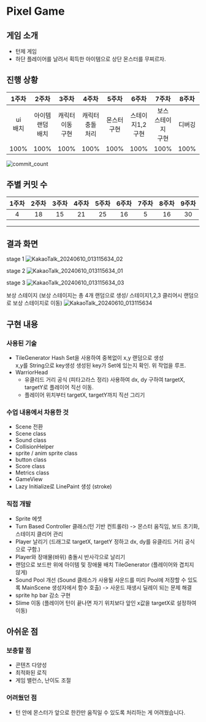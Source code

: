 Pixel Game
=============
## 게임 소개
+ 턴제 게임
+ 하단 플레이어를 날려서 획득한 아이템으로 상단 몬스터를 무찌르자.
## 진행 상황
| 1주차   | 2주차       | 3주차        | 4주차         | 5주차     | 6주차            | 7주차          | 8주차  | 9주차  |
|:-------:|:-----------:|:------------:|:-------------:|:---------:|:----------------:|:--------------:|:------:|:------:|
| ui<br>배치  | 아이템<br>랜덤 배치 | 캐릭터 이동<br>구현 | 캐릭터<br>충돌 처리 | 몬스터<br>구현 | 스테이지1,2<br>구현 | 보스 스테이지<br>구현 |디버깅|디버깅|
| 100%  | 100% | 100% | 100% |100% | 100% | 100% | 100% | 100% |


![commit_count](https://github.com/ojh6507/SPGTermProject/assets/45549589/956e1025-35a6-43e5-85b7-36ac1236379a)



## 주별 커밋 수
| 1주차   | 2주차       | 3주차        | 4주차         | 5주차     | 6주차            | 7주차          | 8주차  | 9주차  |
|:-------:|:-----------:|:------------:|:-------------:|:---------:|:----------------:|:--------------:|:------:|:------:|
| 4  | 18 | 15 | 21 | 25 | 16 |5 |16|30
*******
##  결과 화면
stage 1
![KakaoTalk_20240610_013115634_02](https://github.com/ojh6507/SPGTermProject/assets/45549589/47839139-e988-426a-8884-d74257b5fb3b)

stage 2
![KakaoTalk_20240610_013115634_01](https://github.com/ojh6507/SPGTermProject/assets/45549589/727120fb-3889-4484-a2c9-0b87d2650a48)

stage 3
![KakaoTalk_20240610_013115634_03](https://github.com/ojh6507/SPGTermProject/assets/45549589/903d2d53-bbd4-4db5-b300-55fc076f9a8a)

보상 스테이지 (보상 스테이지는 총 4개 랜덤으로 생성/ 스테이지1,2,3 클리어시 랜덤으로 보상 스테이지로 이동) 
![KakaoTalk_20240610_013115634](https://github.com/ojh6507/SPGTermProject/assets/45549589/4034b3dd-40d0-44c4-9f52-5935cb5b2fa5)

## 구현 내용
### 사용된 기술
+ TileGenerator
  Hash Set을 사용하여 중복없이 x,y 랜덤으로 생성  
  x,y를 String으로 key생성
  생성된 key가 Set에 있는지 확인.
  위 작업을 루프.
+ WarriorHead
  + 유클리드 거리 공식 (피타고라스 정리) 사용하여 dx, dy 구하여 targetX, targetY로 플레이어 직선 이동.
  + 플레이어 위치부터 targetX, targetY까지 직선 그리기
 
### 수업 내용에서 차용한 것
+ Scene 전환
+ Scene class
+ Sound class
+ CollisionHelper
+ sprite / anim sprite class
+ button class
+ Score class
+ Metrics class
+ GameView
+ Lazy Initialize로 LinePaint 생성 (stroke)

### 직접 개발
+ Sprite 에셋
+ Turn Based Controller 클래스(턴 기반 컨트롤러) -> 몬스터 움직임, 보드 초기화, 스테이지 클리어 관리
+ Player 날리기 (드래그로 targetX, targetY 정하고 dx, dy를 유클리드 거리 공식으로 구함.)
+ Player와 장애물(바위) 충돌시 반사각으로 날리기
+ 랜덤으로  보드판 위에 아이템 및 장애물 배치 TileGenerator (플레이어와 겹치지 않게)
+ Sound Pool 개선 (Sound 클래스가 사용될 사운드를 미리 Pool에 저장할 수 있도록 MainScene 생성자에서 함수 호출) -> 사운드 재생시 딜레이 되는 문제 해결
+ sprite hp bar 감소 구현
+ Slime 이동 (플레이어 턴이 끝나면 자기 위치보다 앞인 x값을 targetX로 설정하여 이동)

## 아쉬운 점
### 보충할 점
+ 콘텐츠 다양성
+ 최적화된 로직
+ 게임 밸런스, 난이도 조절
### 어려웠던 점
+ 턴 안에 몬스터가 앞으로 한칸만 움직일 수 있도록 처리하는 게 어려웠습니다.

